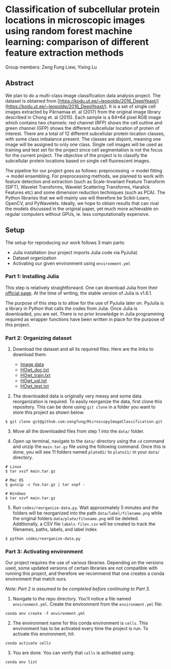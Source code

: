 # Classification of subcellular protein locations in microscopic images using random forest machine learning: comparison of different feature extraction methods

Group members: Zeng Fung Liew, Yixing Lu

## Abstract
We plan to do a multi-class image classification data analysis project. The dataset is obtained from [https://kodu.ut.ee/~leopoldp/2016_DeepYeast/](https://kodu.ut.ee/~leopoldp/2016_DeepYeast/). It is a set of single cell images extracted by Pärnamaa et. al (2017) from the original image library described in Chong et. al (2015). Each sample is a 64*64 pixel RGB image which contains two channels: red channel (RFP) shows the cell outline and green channel (GFP) shows the different subcellular location of protein of interest. There are a total of 12 different subcellular protein location classes, with some class imbalance present. The classes are disjoint, meaning one image will be assigned to only one class. Single cell images will be used as training and test set for the project since cell segmentation is not the focus for the current project. The objective of the project is to classify the subcellular protein locations based on single cell fluorescent images.

The pipeline for our project goes as follows: preprocessing → model fitting → model ensembling. For preprocessing methods, we planned to work with feature detection and extraction (such as Scale-Invariant Feature Transform (SIFT), Wavelet Transforms, Wavelet Scattering Transforms, Haralick Features etc) and some dimension reduction techniques (such as PCA). The Python libraries that we will mainly use will therefore be Scikit-Learn, OpenCV, and PyWavelets. Ideally, we hope to obtain results that can rival the models discussed in the original paper, yet much more achievable on regular computers without GPUs, ie. less computationally expensive.

## Setup
The setup for reproducing our work follows 3 main parts: 
* Julia installation (our project imports Julia code via PyJulia)
* Dataset organization
* Activating our given environment using `environment.yml`

### Part 1: Installing Julia
This step is relatively straightforward. One can download Julia from their [official page](https://julialang.org/downloads/). At the time of writing, the stable version of Julia is v1.6.1.

The purpose of this step is to allow for the use of PyJulia later on. PyJulia is a library in Python that calls the codes from Julia. Once Julia is downloaded, you are set. There is no prior knowledge in Julia programming required as wrapper functions have been written in place for the purpose of this project.

### Part 2: Organizing dataset

1. Download the dataset and all its required files. Here are the links to download them:  
    * [Image data](https://kodu.ut.ee/~leopoldp/2016_DeepYeast/data/main.tar.gz)
    * [HOwt_doc.txt](https://kodu.ut.ee/~leopoldp/2016_DeepYeast/code/reports/HOwt_doc.txt)
    * [HOwt_train.txt](https://kodu.ut.ee/~leopoldp/2016_DeepYeast/code/reports/HOwt_train.txt)
    * [HOwt_val.txt](https://kodu.ut.ee/~leopoldp/2016_DeepYeast/code/reports/HOwt_val.txt)
    * [HOwt_test.txt](https://kodu.ut.ee/~leopoldp/2016_DeepYeast/code/reports/HOwt_test.txt)

2. The downloaded data is originally very messy and some data reorganization is required. To easily reorganize the data, first clone this repository. This can be done using `git clone` in a folder you want to store this project as shown below.

```shell
$ git clone git@github.com:zengfung/MicroscopyImageClassification.git
```

3. Move all the downloaded files from step 1 into the `data/` folder.

4. Open up terminal, navigate to the `data/` directory using the `cd` command and unzip the `main.tar.gz` file using the following command. Once this is done, you will see 11 folders named `plate01/` to `plate11/` in your `data/` directory.
```shell
# Linux
$ tar xvzf main.tar.gz

# Mac OS
$ gunzip -c foo.tar.gz | tar xopf -

# Windows
$ tar xzvf main.tar.gz
```

5. Run `codes/reorganize-data.py`. Wait approximately 5 minutes and the folders will be reorganized into the path `data/label/filename.png` while the original folders `data/plate/filename.png` will be deleted. Additionally, a CSV file `labels-files.csv` will be created to track the filenames, paths, labels, and label index.
```
$ python codes/reorganize-data.py
```

### Part 3: Activating environment
Our project requires the use of various libraries. Depending on the versions used, some updated versions of certain libraries are not compatible with running this project, and therefore we recommend that one creates a conda environment that match ours.

*Note: Part 2 is assumed to be completed before continuing to Part 3.*

1. Navigate to the repo directory. You'll notice a file named `environment.yml`. Create the environment from the `environment.yml` file:
```shell
conda env create -f environment.yml
```

2. The environment name for this conda environment is `cells`. This environment has to be activated every time the project is run. To activate this environment, hit:
```shell
conda activate cells
```
3. You are done. You can verify that `cells` is activated using:
```shell
conda env list
```